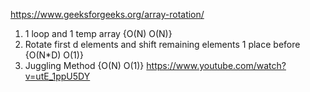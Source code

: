 https://www.geeksforgeeks.org/array-rotation/

1. 1 loop and 1 temp array  {O(N) O(N)}
2. Rotate first d elements and shift remaining elements 1 place before {O(N*D) O(1)}
2. Juggling Method  {O(N) O(1)}
   https://www.youtube.com/watch?v=utE_1ppU5DY